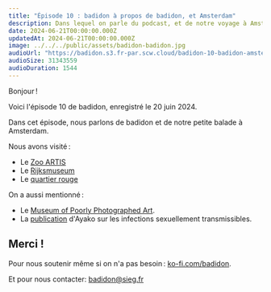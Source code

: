 ```yaml
---
title: "Épisode 10 : badidon à propos de badidon, et Amsterdam"
description: Dans lequel on parle du podcast, et de notre voyage à Amsterdam (c'est marqué dans le titre !)
date: 2024-06-21T00:00:00.000Z
updatedAt: 2024-06-21T00:00:00.000Z
image: ../../../public/assets/badidon-badidon.jpg
audioUrl: "https://badidon.s3.fr-par.scw.cloud/badidon-10-badidon-amsterdam.mp3"
audioSize: 31343559
audioDuration: 1544
---
```


Bonjour !

Voici l'épisode 10 de badidon, enregistré le 20 juin 2024.

Dans cet épisode, nous parlons de badidon et de notre petite balade à Amsterdam.

Nous avons visité :

- Le [Zoo ARTIS](https://www.artis.nl/en/)
- Le [Rijksmuseum](https://www.rijksmuseum.nl/fr/)
- Le [quartier rouge](https://fr.wikipedia.org/wiki/Red_Light_District_%28Amsterdam%29)

On a aussi mentionné :

- Le [Museum of Poorly Photographed Art](https://ehret.me/museum).
- La [publication](https://cir.nii.ac.jp/crid/1050295568883169024) d'Ayako sur les infections sexuellement transmissibles.

## Merci !

Pour nous soutenir même si on n'a pas besoin : [ko-fi.com/badidon](https://ko-fi.com/badidon).

Et pour nous contacter: [badidon@sieg.fr](mailto:badidon@sieg.fr)

